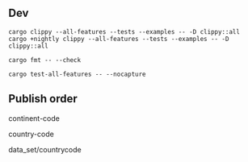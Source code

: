 ## Dev

```
cargo clippy --all-features --tests --examples -- -D clippy::all
cargo +nightly clippy --all-features --tests --examples -- -D clippy::all

cargo fmt -- --check

cargo test-all-features -- --nocapture
```

## Publish order

continent-code

country-code

data_set/countrycode
